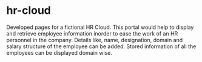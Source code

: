 # hr-cloud
Developed pages for a fictional HR Cloud. This portal would help to display and retrieve employee information inorder to ease the work of an HR personnel in the company. Details like, name, designation, domain and salary structure of the employee can be added. Stored information of all the employees can be displayed domain wise.
